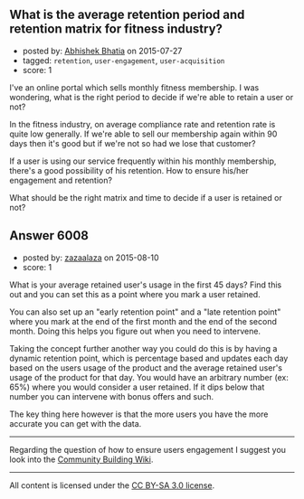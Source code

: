 ## What is the average retention period and retention matrix for fitness industry?

- posted by: [Abhishek Bhatia](https://stackexchange.com/users/4117248/abhishek-bhatia) on 2015-07-27
- tagged: `retention`, `user-engagement`, `user-acquisition`
- score: 1

I've an online portal which sells monthly fitness membership. I was wondering, what is the right period to decide if we're able to retain a user or not?

In the fitness industry, on average compliance rate and retention rate is quite low generally. If we're able to sell our membership again within 90 days then it's good but if we're not so had we lose that customer? 

If a user is using our service frequently within his monthly membership, there's a good possibility of his retention. How to ensure his/her engagement and retention?

What should be the right matrix and time to decide if a user is retained or not?


## Answer 6008

- posted by: [zazaalaza](https://stackexchange.com/users/4672194/zazaalaza) on 2015-08-10
- score: 1

What is your average retained user's usage in the first 45 days? Find this out and you can set this as a point where you mark a user retained.

You can also set up an "early retention point" and a "late retention point" where you mark at the end of the first month and the end of the second month. Doing this helps you figure out when you need to intervene.

Taking the concept further another way you could do this is by having a dynamic retention point, which is percentage based and updates each day based on the users usage of the product and the average retained user's usage of the product for that day. You would have an arbitrary number (ex: 65%) where you would consider a user retained. If it dips below that number you can intervene with bonus offers and such.

The key thing here however is that the more users you have the more accurate you can get with the data.

---
Regarding the question of how to ensure users engagement I suggest you look into the [Community Building Wiki](https://communitybuilding.stackexchange.com/).



---

All content is licensed under the [CC BY-SA 3.0 license](https://creativecommons.org/licenses/by-sa/3.0/).
